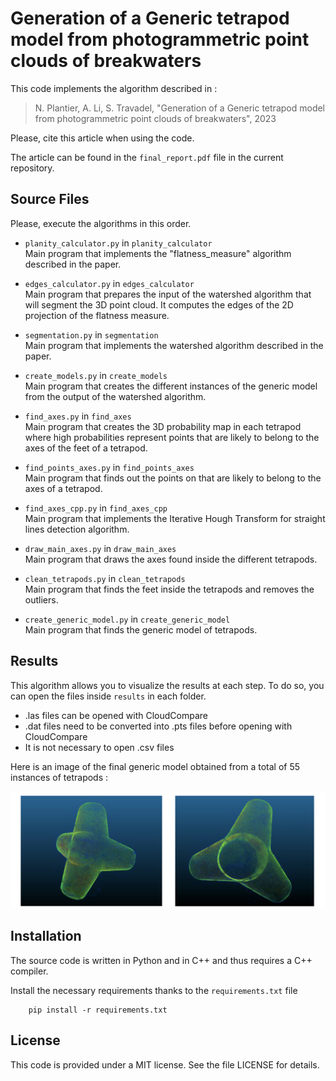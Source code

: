 # Generation of a Generic tetrapod model from photogrammetric point clouds of breakwaters
This code implements the algorithm described in :
> N. Plantier, A. Li, S. Travadel, "Generation of a Generic tetrapod model from photogrammetric point clouds of breakwaters", 2023

Please, cite this article when using the code. 

The article can be found in the `final_report.pdf` file in the current repository.

## Source Files

Please, execute the algorithms in this order. 

- `planity_calculator.py` in `planity_calculator`  
Main program that implements the "flatness_measure" algorithm described in the paper.  

- `edges_calculator.py` in `edges_calculator`   
Main program that prepares the input of the watershed algorithm that will segment the 3D point cloud. It computes the edges of the 2D projection of the flatness measure. 

- `segmentation.py` in `segmentation`   
Main program that implements the watershed algorithm described in the paper.  

- `create_models.py` in `create_models`  
Main program that creates the different instances of the generic model from the output of the watershed algorithm.

- `find_axes.py` in `find_axes`  
Main program that creates the 3D probability map in each tetrapod where high probabilities represent points that are likely to belong to the axes of the feet of a tetrapod. 

- `find_points_axes.py` in `find_points_axes`  
Main program that finds out the points on that are likely to belong to the axes of a tetrapod.

- `find_axes_cpp.py` in `find_axes_cpp`  
Main program that implements the Iterative Hough Transform for straight lines detection algorithm.

- `draw_main_axes.py` in `draw_main_axes`  
Main program that draws the axes found inside the different tetrapods.

- `clean_tetrapods.py` in `clean_tetrapods`  
Main program that finds the feet inside the tetrapods and removes the outliers. 

- `create_generic_model.py` in `create_generic_model`  
Main program that finds the generic model of tetrapods. 

## Results

This algorithm allows you to visualize the results at each step. To do so, you can open the files inside `results` in each folder. 

- .las files can be opened with CloudCompare 
- .dat files need to be converted into .pts files before opening with CloudCompare 
- It is not necessary to open .csv files 

Here is an image of the final generic model obtained from a total of 55 instances of tetrapods : 

![Screenshot](final_model.png)

## Installation 
The source code is written in Python and in C++ and thus requires a C++ compiler. 

Install the necessary requirements thanks to the `requirements.txt` file 

		pip install -r requirements.txt
    
## License

This code is provided under a MIT license. See the file LICENSE for details.
